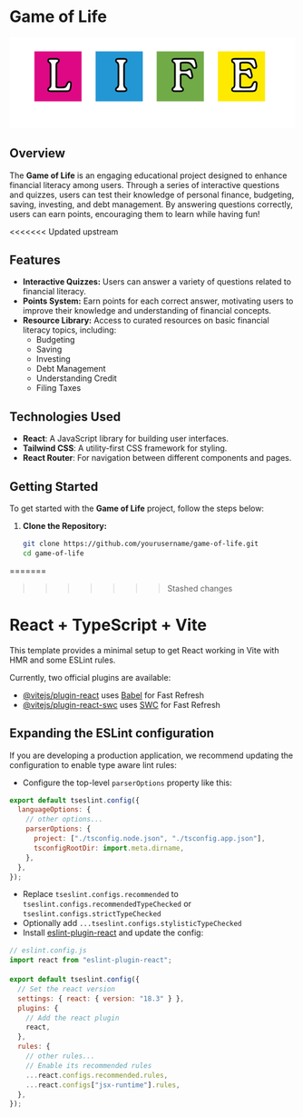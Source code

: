 # Game of Life
![Alt text](src/assets/life.png)
## Overview
The **Game of Life** is an engaging educational project designed to enhance financial literacy among users. Through a series of interactive questions and quizzes, users can test their knowledge of personal finance, budgeting, saving, investing, and debt management. By answering questions correctly, users can earn points, encouraging them to learn while having fun!

<<<<<<< Updated upstream
## Features
- **Interactive Quizzes:** Users can answer a variety of questions related to financial literacy.
- **Points System:** Earn points for each correct answer, motivating users to improve their knowledge and understanding of financial concepts.
- **Resource Library:** Access to curated resources on basic financial literacy topics, including:
  - Budgeting
  - Saving
  - Investing
  - Debt Management
  - Understanding Credit
  - Filing Taxes

## Technologies Used
- **React**: A JavaScript library for building user interfaces.
- **Tailwind CSS**: A utility-first CSS framework for styling.
- **React Router**: For navigation between different components and pages.

## Getting Started
To get started with the **Game of Life** project, follow the steps below:

1. **Clone the Repository:**
   ```bash
   git clone https://github.com/yourusername/game-of-life.git
   cd game-of-life


=======
>>>>>>> Stashed changes
# React + TypeScript + Vite

This template provides a minimal setup to get React working in Vite with HMR and some ESLint rules.

Currently, two official plugins are available:

- [@vitejs/plugin-react](https://github.com/vitejs/vite-plugin-react/blob/main/packages/plugin-react/README.md) uses [Babel](https://babeljs.io/) for Fast Refresh
- [@vitejs/plugin-react-swc](https://github.com/vitejs/vite-plugin-react-swc) uses [SWC](https://swc.rs/) for Fast Refresh

## Expanding the ESLint configuration

If you are developing a production application, we recommend updating the configuration to enable type aware lint rules:

- Configure the top-level `parserOptions` property like this:

```js
export default tseslint.config({
  languageOptions: {
    // other options...
    parserOptions: {
      project: ["./tsconfig.node.json", "./tsconfig.app.json"],
      tsconfigRootDir: import.meta.dirname,
    },
  },
});
```

- Replace `tseslint.configs.recommended` to `tseslint.configs.recommendedTypeChecked` or `tseslint.configs.strictTypeChecked`
- Optionally add `...tseslint.configs.stylisticTypeChecked`
- Install [eslint-plugin-react](https://github.com/jsx-eslint/eslint-plugin-react) and update the config:

```js
// eslint.config.js
import react from "eslint-plugin-react";

export default tseslint.config({
  // Set the react version
  settings: { react: { version: "18.3" } },
  plugins: {
    // Add the react plugin
    react,
  },
  rules: {
    // other rules...
    // Enable its recommended rules
    ...react.configs.recommended.rules,
    ...react.configs["jsx-runtime"].rules,
  },
});
```
